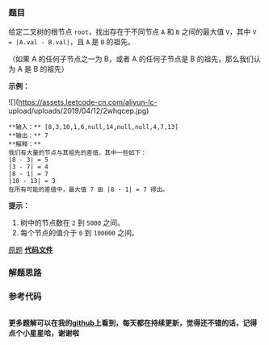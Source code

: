 ### 题目
给定二叉树的根节点 `root`，找出存在于不同节点 `A` 和 `B` 之间的最大值 `V`，其中 `V = |A.val - B.val|`，且 `A`
是 `B` 的祖先。

（如果 A 的任何子节点之一为 B，或者 A 的任何子节点是 B 的祖先，那么我们认为 A 是 B 的祖先）



**示例：**

![](https://assets.leetcode-cn.com/aliyun-lc-
upload/uploads/2019/04/12/2whqcep.jpg)

    
    
    **输入：** [8,3,10,1,6,null,14,null,null,4,7,13]
    **输出：** 7
    **解释：**
    我们有大量的节点与其祖先的差值，其中一些如下：
    |8 - 3| = 5
    |3 - 7| = 4
    |8 - 1| = 7
    |10 - 13| = 3
    在所有可能的差值中，最大值 7 由 |8 - 1| = 7 得出。
    



**提示：**

  1. 树中的节点数在 `2` 到 `5000` 之间。
  2. 每个节点的值介于 `0` 到 `100000` 之间。

[原题](https://leetcode-cn.com/problems/maximum-difference-between-node-and-ancestor/)    **[代码文件]()**


### 解题思路




### 参考代码

```go


```




**更多题解可以在我的[github](https://github.com/LZH139/leetcode_Go)上看到，每天都在持续更新，觉得还不错的话，记得点个小星星哈，谢谢啦**
